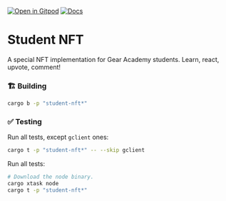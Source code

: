 [![Open in Gitpod](https://img.shields.io/badge/Open_in-Gitpod-white?logo=gitpod)](https://gitpod.io/#FOLDER=student-nft/https://github.com/gear-foundation/dapps)
[![Docs](https://img.shields.io/github/actions/workflow/status/gear-foundation/dapps/contracts.yml?logo=rust&label=docs)](https://dapps.gear.rs/student_nft_io)

# Student NFT

A special NFT implementation for Gear Academy students. Learn, react, upvote, comment!

### 🏗️ Building

```sh
cargo b -p "student-nft*"
```

### ✅ Testing

Run all tests, except `gclient` ones:
```sh
cargo t -p "student-nft*" -- --skip gclient
```

Run all tests:
```sh
# Download the node binary.
cargo xtask node
cargo t -p "student-nft*"
```
